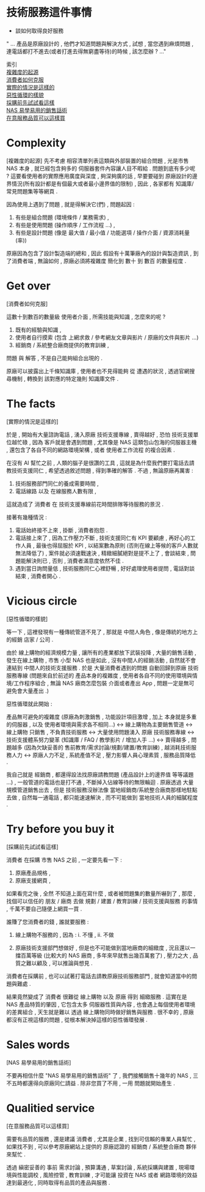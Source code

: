 # 技術服務這件事情
- 談如何取得良好服務

" ... 產品是原廠設計的 , 他們才知道問題與解決方式 , 試想 , 當您遇到麻煩問題 , 連電話都打不進去(或者打進去得無窮盡等待)的時候 , 該怎麼辦 ? ..."

索引  
[複雜度的起源](#comlexity)  
[消費者如何克服](#get-over)  
[實際的情況是這樣的](#the-facts)  
[惡性循環的樣貌](#vicious-circle)  
[採購前先試試看這樣](#try-before-you-buy-it)  
[NAS 易學易用的銷售話術](#sales-words)  
[在意服務品質可以這樣買](#qualitied-service)  


# Complexity  

[複雜度的起源]
先不考慮 相容清單列表這類與外部裝置的組合問題 , 光是市售 NAS 本身 , 就已經包含夠多的 伺服器套件內容讓人目不暇給 . 問題到底有多少呢 ? 這要看使用者的實際應用廣度與深度 , 夠深夠廣的話 , 早要要碰到 原廠設計的邊界情況(所有設計都是有個最大或者最小邊界值的限制) , 因此 , 各家都有 知識庫/常見問題集等等網頁 .

因為使用上遇到了問題 , 就是得解決它(們) , 問題起因 :
1. 有些是組合問題 (環境條件 / 業務需求) , 
2. 有些是使用問題 (操作順序 / 工作流程 ...) , 
3. 有些是設計問題 (像是 最大值 / 最小值 / 功能選項 / 操作介面 / 資源消耗量(率))

原廠因為包含了設計製造端的總和 , 因此 假設有十萬筆廠內的設計與製造資訊 , 到了消費者端 , 無論如何 , 原廠必須將複雜度 簡化到 數十 到 數百 的數量程度 .

# Get over  

[消費者如何克服]

這數十到數百的數量級 使用者介面 , 所需技能與知識 , 怎麼來的呢 ?

1. 既有的經驗與知識 ,
2. 使用者自行摸索 (包含 上網求救 / 參考網友文章與影片 / 原廠的文件與影片 ...)
3. 經銷商 / 系統整合廠商提供的教育訓練 ,

問題 與 解答 , 不是自己能夠組合出現的 .

原廠可以披露出上千條知識庫 , 使用者也不見得能夠 從 遭遇的狀況 , 透過官網搜尋機制 , 轉換到 該對應的特定幾則 知識庫文件 .

# The facts  

[實際的情況是這樣的]

於是 , 開始有大量諮詢電話 , 湧入原廠 技術支援專線 , 賣得越好 , 恐怕 技術支援單位越忙碌 , 因為 客戶就是會遇到問題 , 尤其像是 NAS 這類包山包海的伺服器主機 , 還包含了各自不同的網路環境架構 , 或者 使用者工作流程 的複合因素 .

在沒有 AI 幫忙之前 , 人類的腦子是很讚的工具 , 這就是為什麼我們要打電話去請教技術支援同仁 , 希望透過敘述問題 , 得到準確的解答 . 不過 , 無論原廠再厲害 :

1. 技術服務部門同仁的養成需要時間 , 
2. 電話線路 以及 在線服務人數有限 ,

這就造成了 消費者 在 技術支援專線前花時間排隊等待服務的景況 .

接著有幾種情況 :

1. 電話始終接不上來 , 掛斷 , 消費者抱怨 .
2. 電話接上來了 , 因為工作壓力不斷 , 技術支援同仁有 KPI 要顧慮 , 再好心的工作人員 , 最後也得屈服於 KPI , 以結案數為原則 (否則在線上等候的客戶人數就無法降低了) , 案件就必須速戰速決 , 精緻細膩絕對是提不上了 , 會談結束 , 問題能解決則已 , 否則 , 消費者滿意度依然不佳 .
3. 遇到當日詢問量低 , 技術服務同仁心裡舒暢 , 好好處理使用者提問 , 電話對談結束 , 消費者開心 .

# Vicious circle  

[惡性循環的樣貌]

等一下 , 這裡發現有一種傳統管道不見了 , 那就是 中間人角色 , 像是傳統的地方上的經銷 店家 / 公司 .

由於 線上購物的經濟規模力量 , 讓所有的產業都放下武裝投降 , 大量的銷售活動 , 發生在線上購物 , 市售 小型 NAS 也是如此 , 沒有中間人的經銷活動 , 自然就不會連結到 中間人的技術支援服務 . 於是 大量消費者遇到的問題 自動回歸到原廠 技術服務專線 (問題來自於前述的 產品本身的複雜度 , 使用者各自不同的使用環境與情境/工作程序組合 , 無論 NAS 廠商怎麼包裝 介面或者產出 App , 問題一定是無可避免會大量產出 .)

惡性循環就此開始 :

產品無可避免的複雜度 (原廠為刺激銷售 , 功能設計項目激增 , 加上 本身就是多重的伺服器 , 以及 使用者環境與需求各不相同...)
<->
線上購物為主要銷售管道
<->
線上購物 只銷售 , 不負責技術服務
<->
大量使用問題湧入 原廠 技術服務專線
<->
技術支援體系努力變革 (知識庫 / FAQ / 教學影片 / 增加人手 ...)
<->
賣得越多 , 問題越多 (因為欠缺妥善的 售前教育/需求討論/規劃/建置/教育訓練) , 越消耗技術服務人力
<->
原廠人力不足 , 系統產值不足 , 壓力影響人員心理素質 , 服務品質降低 .

我自己就是 經銷商 , 都還得設法找原廠請教問題 (產品設計上的邊界值 等等議題 ...) , 一般管道的電話也是打不通 , 不斷掉入佔線等待的無限輪迴 . 原廠透過 大量規模管道銷售出去 , 但是 技術服務沒辦法像 當地經銷商/系統整合廠商那樣地駐點去做 , 自然每一通電話 , 都只能速速解決 , 而不可能做到 當地技術人員的細膩程度 .

# Try before you buy it  

[採購前先試試看這樣]

消費者 在採購 市售 NAS 之前 , 一定要先看一下 :

1. 原廠產品規格 , 
2. 原廠支援網頁 ,

如果看完之後 , 全然 不知道上面在寫什麼 , 或者被問題集的數量所嚇到了 , 那麼 , 找個可以信任的 朋友 / 廠商 去做 規劃 / 建置 / 教育訓練 / 技術支援與服務 的事情 , 千萬不要自己隨便上網買一買 .

誰賺了您消費者的錢 , 誰就要服務 :
1. 線上購物不服務的 , 因為 :
i. 不懂 , ii. 不做

2. 原廠技術支援部門想做好 , 但是也不可能做到當地廠商的細緻度 , 況且還以一擋百萬等級 (比較大的 NAS 廠商 , 多年來早就售出幾百萬套了) , 壓力之大 , 品質之難以顧及 , 可以推論與想見 .

消費者在採購前 , 也可以試著打電話去請教原廠技術服務部門 , 就會知道當中的問題與難處 .

結果竟然變成了 消費者 很難從 線上購物 以及 原廠 得到 細緻服務 . 這實在是 NAS 產品特質的肇因 , 它包含太多 伺服器性質與內容 , 也會遇上每個使用者環境的差異組合 , 天生就是難以 透過 線上購物同時做好銷售與服務 . 很不幸的 , 原廠都沒有正視這樣的問題 , 從根本解決掉這樣的惡性循環發展 .

# Sales words  

[NAS 易學易用的銷售話術]

不要再相信什麼 "NAS 易學易用的銷售話術" 了 , 我們接觸銷售十幾年的 NAS , 三不五時都還得向原廠同仁請益 .
除非您買了不用 , 一用 問題就開始產生 .

# Qualitied service  

[在意服務品質可以這樣買]

需要有品質的服務 , 還是建議 消費者 , 尤其是企業 , 找到可信賴的專業人員幫忙 , 如果找不到 , 可以參考原廠網站上提供的 原廠認證的 經銷商 / 系統整合廠商 夥伴來幫忙 .

透過 縝密妥善的 事前 需求討論 , 預算溝通 , 草案討論 , 系統採購與建置 , 現場環境與性能調校 , 風險控管 , 教育訓練 , 才可能讓 投資在 NAS 或者 網路環境的效益 達到最適化 , 同時取得有品質的產品與服務 .
